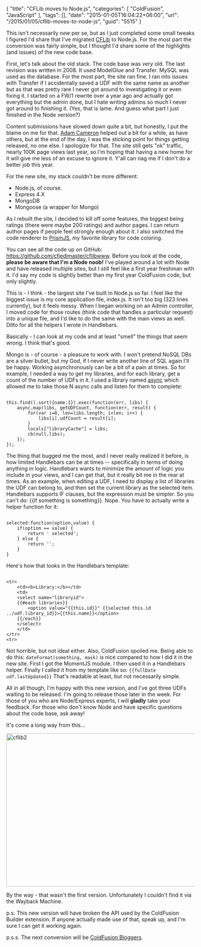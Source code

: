 {
	"title": "CFLib moves to Node.js",
	"categories": [
		"ColdFusion",
		"JavaScript"
	],
	"tags": [],
	"date": "2015-01-05T16:04:22+06:00",
	"url": "/2015/01/05/cflib-moves-to-node-js",
	"guid": "5515"
}

This isn't necessarily <i>new</i> per se, but as I just completed some small tweaks I figured I'd share that I've migrated <a href="http://www.cflib.org">CFLib</a> to Node.js. For the most part the conversion was fairly simple, but I thought I'd share some of the highlights (and issues) of the new code base. 

<!--more-->

First, let's talk about the old stack. The code base was <i>very</i> old. The last revision was written in 2008. It used ModelGlue and Transfer. MySQL was used as the database. For the most part, the site ran fine. I ran into issues with Transfer if I accidentally saved a UDF with the same name as another but as that was pretty rare I never got around to investigating it or even fixing it. I started on a FW/1 rewrite over a year ago and actually got everything but the admin done, but I hate writing admins so much I never got around to finishing it. (Yes, that is lame. And guess what part I just finished in the Node version?) 

Content submissions have slowed down quite a bit, but honestly, I put the blame on me for that. <a href="http://blog.adamcameron.me/">Adam Cameron</a> helped out a bit for a while, as have others, but at the end of the day, I was the sticking point for things getting released, no one else. I apologize for that. The site still gets "ok" traffic, nearly 100K page views last year, so I'm hoping that having a new home for it will give me less of an excuse to ignore it. Y'all can nag me if I don't do a better job this year.

For the new site, my stack couldn't be more different:

<ul>
<li>Node.js, of course.</li>
<li>Express 4.X</li>
<li>MongoDB</li>
<li>Mongoose (a wrapper for Mongo)</li>
</ul>

As I rebuilt the site, I decided to kill off some features, the biggest being ratings (there were maybe 200 ratings) and author pages. I can return author pages if people feel strongly enough about it. I also switched the code renderer to <a href="http://prismjs.com/">PrismJS</a>, my favorite library for code coloring. 

You can see all the code up on GitHub: <a href="https://github.com/cfjedimaster/cflibwww">https://github.com/cfjedimaster/cflibwww</a>. Before you look at the code, <strong>please be aware that I'm a Node noob!</strong> I've played around a lot with Node and have released multiple sites, but I still feel like a first year freshman with it. I'd say my code is slightly better than my first year ColdFusion code, but only slightly. 

This is - I think - the largest site I've built in Node.js so far. I feel like the biggest issue is my core application file, index.js. It isn't too big (323 lines currently), but it feels messy. When I began working on an Admin controller, I moved code for those routes (think code that handles a particular request) into a unique file, and I'd like to do the same with the main views as well. Ditto for all the helpers I wrote in Handlebars. 

Basically - I can look at my code and at least "smell" the things that seem wrong. I think that's good. 

Mongo is - of course - a pleasure to work with. I won't pretend NoSQL DBs are a silver bullet, but my God, if I never write another line of SQL again I'll be happy. Working asynchronously can be a bit of a pain at times. So for example, I needed a way to get my libraries, and for each library, get a count of the number of UDFs in it. I used a library named <a href="https://www.npmjs.com/package/async">async</a> which allowed me to take those N async calls and listen for them to complete:

<pre><code class="language-javascript">
this.find().sort({name:1}).exec(function(err, libs) {
	async.map(libs, getUDFCount, function(err, result) {
		for(var i=0, len=libs.length; i&lt;len; i++) {
			libs[i].udfCount = result[i];	
		}
		locals["libraryCache"] = libs;
		cb(null,libs);
	});
});
</code></pre>

The thing that bugged me the most, and I never really realized it before, is how limited Handlebars can be at times -- specifically in terms of doing anything in logic. Handlebars wants to minimize the amount of logic you include in your views, and I can get that, but it really bit me in the rear at times. As an example, when editing a UDF, I need to display a list of libraries the UDF can belong to, and then set the current library as the selected item. Handlebars supports IF clauses, but the expression must be simpler. So you can't do: {{if something is something}}. Nope. You have to actually write a helper function for it:

<pre><code class="language-javascript">
selected:function(option,value) {
	if(option == value) {
		return ' selected';
	} else {
		return '';
	}
}
</code></pre>

Here's how that looks in the Handlebars template:

<pre><code class="language-markup">
&lt;tr&gt;
	&lt;td&gt;&lt;b&gt;Library:&lt;&#x2F;b&gt;&lt;&#x2F;td&gt;
	&lt;td&gt;
	&lt;select name=&quot;libraryid&quot;&gt;
	{{#each libraries}}
		&lt;option value=&quot;{{this.id}}&quot; {{selected this.id ..&#x2F;udf.library_id}}&gt;{{this.name}}&lt;&#x2F;option&gt;
	{{&#x2F;each}}
	&lt;&#x2F;select&gt;
	&lt;&#x2F;td&gt;
&lt;&#x2F;tr&gt;
&lt;tr&gt;
</code></pre>

Not horrible, but not ideal either. Also, ColdFusion spoiled me. Being able to do this: <code>dateFormat(something, mask)</code> is nice compared to how I did it in the new site. First I got the MomentJS module. I then used it in a Handlebars helper. Finally I called it from my template like so: <code>{{fullDate udf.lastUpdated}}</code> That's readable at least, but not necessarily simple.

All in all though, I'm happy with this new version, and I've got three UDFs waiting to be released. I'm going to release those later in the week. For those of you who are Node/Express experts, I will <strong>gladly</strong> take your feedback. For those who don't know Node and have specific questions about the code base, ask away!

It's come a long way from this...

<a href="http://www.raymondcamden.com/wp-content/uploads/2015/01/cflib2.png"><img src="https://static.raymondcamden.com/images/wp-content/uploads/2015/01/cflib2.png" alt="cflib2" width="600" height="408" class="alignnone size-full wp-image-5518" /></a>

By the way - that wasn't the first version. Unfortunately I couldn't find it via the Wayback Machine.

p.s. This new version will have broken the API used by the ColdFusion Builder extension. If anyone actually made use of that, speak up, and I'm sure I can get it working again.

p.s.s. The next conversion will be <a href="http://www.coldfusionbloggers.org">ColdFusion Bloggers</a>.

